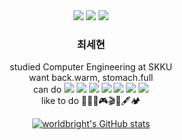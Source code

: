 <div align="center">
<a href="mailto:worldbright0@gmail.com"><img src="https://img.shields.io/badge/-worldbright0%40gmail.com-red?style=flat&logo=gmail&logoColor=white"></a>
<a href="http://blog.naver.com/chltpgus11"><img src="https://img.shields.io/badge/-blog-brightgreen?logo=LiveChat&logoColor=white"></a>
<a href="https://www.acmicpc.net/user/worldbright"><img src="https://img.shields.io/badge//%3C%3E-baekjoon-blue?labelColor=blue"></a>

### __최세현__  

studied Computer Engineering at SKKU  
want back.warm, stomach.full  
can do <img src="https://img.shields.io/badge/-C-informational?logo=C">
<img src="https://img.shields.io/badge/-C++-informational?logo=C%2B%2B">
<img src="https://img.shields.io/badge/-Python-9cf?logo=python">
<img src="https://img.shields.io/badge/-PyTorch-white?logo=pytorch">
<img src="https://img.shields.io/badge/-Java-orange?logo=Java">
<img src="https://img.shields.io/badge/-Spring-green?logo=spring">
<img src="https://img.shields.io/badge/-Spring Boot-green?logo=springboot">  
like to do 🎹🎸🎤🎮🎬🎨🖋🏕

[![worldbright's GitHub stats](https://github-readme-stats.vercel.app/api?username=worldbright)](https://github.com/worldbright/)
</div>
